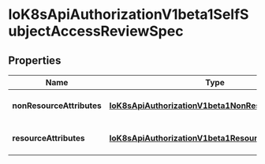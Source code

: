 
# IoK8sApiAuthorizationV1beta1SelfSubjectAccessReviewSpec

## Properties
Name | Type | Description | Notes
------------ | ------------- | ------------- | -------------
**nonResourceAttributes** | [**IoK8sApiAuthorizationV1beta1NonResourceAttributes**](IoK8sApiAuthorizationV1beta1NonResourceAttributes.md) | NonResourceAttributes describes information for a non-resource access request |  [optional]
**resourceAttributes** | [**IoK8sApiAuthorizationV1beta1ResourceAttributes**](IoK8sApiAuthorizationV1beta1ResourceAttributes.md) | ResourceAuthorizationAttributes describes information for a resource access request |  [optional]



